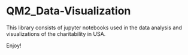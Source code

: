 # QM2_Data-Visualization

This library consists of jupyter notebooks used in the data analysis and visualizations of the charitability in USA.

Enjoy!
